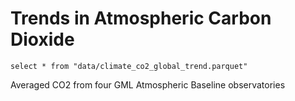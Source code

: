 # Trends in Atmospheric Carbon Dioxide

```co2_global_trend
select * from "data/climate_co2_global_trend.parquet"
```

<LineChart
    data={co2_global_trend}
    x=date
    y=trend
    yAxisTitle="Averaged CO2"
    sort=date
    yMin={380}
/>

Averaged CO2 from four GML Atmospheric Baseline observatories
